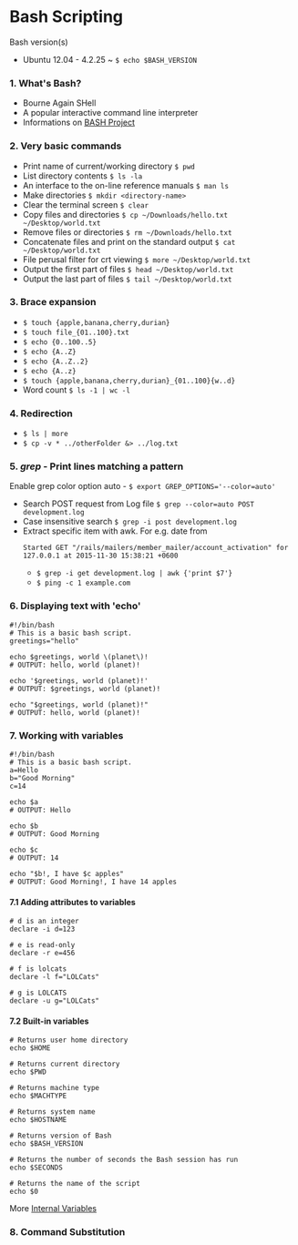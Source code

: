 # Bash Scripting
Bash version(s)
- Ubuntu 12.04 - 4.2.25 ~ `$ echo $BASH_VERSION`

### 1. What's Bash?
- Bourne Again SHell
- A popular interactive command line interpreter
- Informations on [BASH Project](http://tiswww.case.edu/php/chet/bash/bashtop.html)

### 2. Very basic commands
- Print name of current/working directory
  `$ pwd`
- List directory contents
  `$ ls -la`
- An interface to the on-line reference manuals 
  `$ man ls`
- Make directories 
  `$ mkdir <directory-name>`
- Clear the terminal screen 
  `$ clear`
- Copy files and directories 
  `$ cp ~/Downloads/hello.txt ~/Desktop/world.txt`
- Remove files or directories 
  `$ rm ~/Downloads/hello.txt`
- Concatenate files and print on the standard output 
  `$ cat ~/Desktop/world.txt`
- File perusal filter for crt viewing 
  `$ more ~/Desktop/world.txt`
- Output the first part of files 
  `$ head ~/Desktop/world.txt`
- Output the last part of files 
  `$ tail ~/Desktop/world.txt`

### 3. Brace expansion
* `$ touch {apple,banana,cherry,durian}`
* `$ touch file_{01..100}.txt`
* `$ echo {0..100..5}`
* `$ echo {A..Z}`
* `$ echo {A..Z..2}`
* `$ echo {A..z}`
* `$ touch {apple,banana,cherry,durian}_{01..100}{w..d}`
* Word count
  `$ ls -1 | wc -l`

### 4. Redirection
* `$ ls | more`
* `$ cp -v * ../otherFolder &> ../log.txt`

### 5. *grep* - Print lines matching a pattern
Enable grep color option auto - 
  `$ export GREP_OPTIONS='--color=auto'`
- Search POST request from Log file
  `$ grep --color=auto POST development.log`
- Case insensitive search
  `$ grep -i post development.log`
- Extract specific item with awk. 
  For e.g. date from
    ```
    Started GET "/rails/mailers/member_mailer/account_activation" for 127.0.0.1 at 2015-11-30 15:38:21 +0600
    ```
  - `$ grep -i get development.log | awk {'print $7'}`
  - `$ ping -c 1 example.com`

### 6. Displaying text with 'echo'
```
#!/bin/bash
# This is a basic bash script.
greetings="hello"

echo $greetings, world \(planet\)!
# OUTPUT: hello, world (planet)!

echo '$greetings, world (planet)!'
# OUTPUT: $greetings, world (planet)!

echo "$greetings, world (planet)!"
# OUTPUT: hello, world (planet)!
```

### 7. Working with variables
```
#!/bin/bash
# This is a basic bash script.
a=Hello
b="Good Morning"
c=14

echo $a
# OUTPUT: Hello

echo $b
# OUTPUT: Good Morning

echo $c
# OUTPUT: 14

echo "$b!, I have $c apples"
# OUTPUT: Good Morning!, I have 14 apples
```
#### 7.1 Adding attributes to variables
```
# d is an integer
declare -i d=123

# e is read-only
declare -r e=456

# f is lolcats
declare -l f="LOLCats"

# g is LOLCATS
declare -u g="LOLCats"
```
#### 7.2 Built-in variables
```
# Returns user home directory
echo $HOME

# Returns current directory
echo $PWD

# Returns machine type
echo $MACHTYPE

# Returns system name
echo $HOSTNAME

# Returns version of Bash
echo $BASH_VERSION

# Returns the number of seconds the Bash session has run
echo $SECONDS

# Returns the name of the script
echo $0
```
More [Internal Variables](http://tldp.org/LDP/abs/html/internalvariables.html)

### 8. Command Substitution